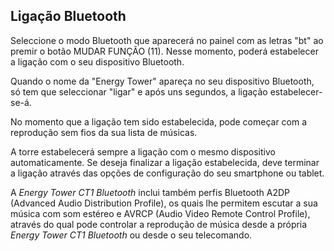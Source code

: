 ## Ligação Bluetooth

Seleccione o modo Bluetooth que aparecerá no painel com as letras "bt" ao premir o botão MUDAR FUNÇÃO (11). Nesse momento, poderá estabelecer a ligação com o seu dispositivo Bluetooth.

Quando o nome da "Energy Tower" apareça no seu dispositivo Bluetooth, só tem que seleccionar "ligar" e após uns segundos, a ligação estabelecer-se-á.

No momento que a ligação tem sido estabelecida, pode começar com a reprodução sem fios da sua lista de músicas.

A torre estabelecerá sempre a ligação com o mesmo dispositivo automaticamente. Se deseja finalizar a ligação estabelecida, deve terminar a ligação através das opções de configuração do seu smartphone ou tablet.

A *Energy Tower CT1 Bluetooth* inclui também perfis Bluetooth A2DP (Advanced Audio Distribution Profile), os quais lhe permitem escutar a sua música com som estéreo e AVRCP (Audio Video Remote Control Profile), através do qual pode controlar a reprodução de música desde a própria *Energy Tower CT1 Bluetooth* ou desde o seu telecomando.
